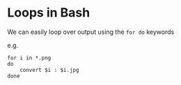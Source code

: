 # Loops in Bash

We can easily loop over output using the ```for do``` keywords

e.g.

``` 
for i in *.png
do
    convert $i : $i.jpg
done
```